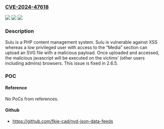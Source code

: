 ### [CVE-2024-47618](https://cve.mitre.org/cgi-bin/cvename.cgi?name=CVE-2024-47618)
![](https://img.shields.io/static/v1?label=Product&message=sulu&color=blue)
![](https://img.shields.io/static/v1?label=Version&message=%3D%20%3E%3D%202.0.0-RC1%2C%20%3C%202.6.5%20&color=brighgreen)
![](https://img.shields.io/static/v1?label=Vulnerability&message=CWE-79%3A%20Improper%20Neutralization%20of%20Input%20During%20Web%20Page%20Generation%20('Cross-site%20Scripting')&color=brighgreen)

### Description

Sulu is a PHP content management system. Sulu is vulnerable against XSS whereas a low privileged user with access to the “Media” section can upload an SVG file with a malicious payload. Once uploaded and accessed, the malicious javascript will be executed on the victims’ (other users including admins) browsers. This issue is fixed in 2.6.5.

### POC

#### Reference
No PoCs from references.

#### Github
- https://github.com/fkie-cad/nvd-json-data-feeds

